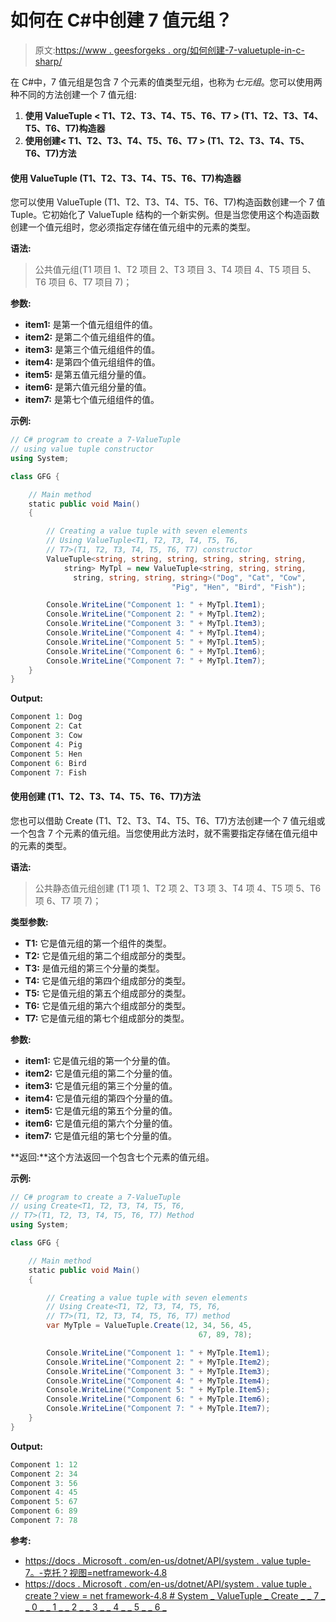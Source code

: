 # 如何在 C#中创建 7 值元组？

> 原文:[https://www . geesforgeks . org/如何创建-7-valuetuple-in-c-sharp/](https://www.geeksforgeeks.org/how-to-create-7-valuetuple-in-c-sharp/)

在 C#中，7 值元组是包含 7 个元素的值类型元组，也称为*七元组*。您可以使用两种不同的方法创建一个 7 值元组:

1.  **使用 ValueTuple < T1、T2、T3、T4、T5、T6、T7 > (T1、T2、T3、T4、T5、T6、T7)构造器**
2.  **使用创建< T1、T2、T3、T4、T5、T6、T7 > (T1、T2、T3、T4、T5、T6、T7)方法**

#### 使用 ValueTuple <t1 t2="" t3="" t4="" t5="" t6="" t7="">(T1、T2、T3、T4、T5、T6、T7)构造器</t1>

您可以使用 ValueTuple <t1 t2="" t3="" t4="" t5="" t6="" t7="">(T1、T2、T3、T4、T5、T6、T7)构造函数创建一个 7 值 Tuple。它初始化了 ValueTuple <t1 t2="" t3="" t4="" t5="" t6="" t7="">结构的一个新实例。但是当您使用这个构造函数创建一个值元组时，您必须指定存储在值元组中的元素的类型。</t1></t1>

**语法:**

> 公共值元组(T1 项目 1、T2 项目 2、T3 项目 3、T4 项目 4、T5 项目 5、T6 项目 6、T7 项目 7)；

**参数:**

*   **item1:** 是第一个值元组组件的值。
*   **item2:** 是第二个值元组组件的值。
*   **item3:** 是第三个值元组组件的值。
*   **item4:** 是第四个值元组组件的值。
*   **item5:** 是第五值元组分量的值。
*   **item6:** 是第六值元组分量的值。
*   **item7:** 是第七个值元组组件的值。

**示例:**

```cs
// C# program to create a 7-ValueTuple
// using value tuple constructor
using System;

class GFG {

    // Main method
    static public void Main()
    {

        // Creating a value tuple with seven elements
        // Using ValueTuple<T1, T2, T3, T4, T5, T6,
        // T7>(T1, T2, T3, T4, T5, T6, T7) constructor
        ValueTuple<string, string, string, string, string, string,
            string> MyTpl = new ValueTuple<string, string, string, 
              string, string, string, string>("Dog", "Cat", "Cow",
                                    "Pig", "Hen", "Bird", "Fish");

        Console.WriteLine("Component 1: " + MyTpl.Item1);
        Console.WriteLine("Component 2: " + MyTpl.Item2);
        Console.WriteLine("Component 3: " + MyTpl.Item3);
        Console.WriteLine("Component 4: " + MyTpl.Item4);
        Console.WriteLine("Component 5: " + MyTpl.Item5);
        Console.WriteLine("Component 6: " + MyTpl.Item6);
        Console.WriteLine("Component 7: " + MyTpl.Item7);
    }
}
```

**Output:**

```cs
Component 1: Dog
Component 2: Cat
Component 3: Cow
Component 4: Pig
Component 5: Hen
Component 6: Bird
Component 7: Fish

```

#### 使用创建 <t1 t2="" t3="" t4="" t5="" t6="" t7="">(T1、T2、T3、T4、T5、T6、T7)方法</t1>

您也可以借助 Create <t1 t2="" t3="" t4="" t5="" t6="" t7="">(T1、T2、T3、T4、T5、T6、T7)方法创建一个 7 值元组或一个包含 7 个元素的值元组。当您使用此方法时，就不需要指定存储在值元组中的元素的类型。</t1>

**语法:**

> 公共静态值元组<t1 t2="" t3="" t4="" t5="" t6="" t7="">创建 <t1 t2="" t3="" t4="" t5="" t6="" t7="">(T1 项 1、T2 项 2、T3 项 3、T4 项 4、T5 项 5、T6 项 6、T7 项 7)；</t1></t1>

**类型参数:**

*   **T1:** 它是值元组的第一个组件的类型。
*   **T2:** 它是值元组的第二个组成部分的类型。
*   **T3:** 是值元组的第三个分量的类型。
*   **T4:** 它是值元组的第四个组成部分的类型。
*   **T5:** 它是值元组的第五个组成部分的类型。
*   **T6:** 它是值元组的第六个组成部分的类型。
*   **T7:** 它是值元组的第七个组成部分的类型。

**参数:**

*   **item1:** 它是值元组的第一个分量的值。
*   **item2:** 它是值元组的第二个分量的值。
*   **item3:** 它是值元组的第三个分量的值。
*   **item4:** 它是值元组的第四个分量的值。
*   **item5:** 它是值元组的第五个分量的值。
*   **item6:** 它是值元组的第六个分量的值。
*   **item7:** 它是值元组的第七个分量的值。

**返回:**这个方法返回一个包含七个元素的值元组。

**示例:**

```cs
// C# program to create a 7-ValueTuple
// using Create<T1, T2, T3, T4, T5, T6,
// T7>(T1, T2, T3, T4, T5, T6, T7) Method
using System;

class GFG {

    // Main method
    static public void Main()
    {

        // Creating a value tuple with seven elements
        // Using Create<T1, T2, T3, T4, T5, T6, 
        // T7>(T1, T2, T3, T4, T5, T6, T7) method
        var MyTple = ValueTuple.Create(12, 34, 56, 45,
                                          67, 89, 78);

        Console.WriteLine("Component 1: " + MyTple.Item1);
        Console.WriteLine("Component 2: " + MyTple.Item2);
        Console.WriteLine("Component 3: " + MyTple.Item3);
        Console.WriteLine("Component 4: " + MyTple.Item4);
        Console.WriteLine("Component 5: " + MyTple.Item5);
        Console.WriteLine("Component 6: " + MyTple.Item6);
        Console.WriteLine("Component 7: " + MyTple.Item7);
    }
}
```

**Output:**

```cs
Component 1: 12
Component 2: 34
Component 3: 56
Component 4: 45
Component 5: 67
Component 6: 89
Component 7: 78

```

**参考:**

*   [https://docs . Microsoft . com/en-us/dotnet/API/system . value tuple-7。-克托？视图=netframework-4.8](https://docs.microsoft.com/en-us/dotnet/api/system.valuetuple-7.-ctor?view=netframework-4.8)
*   [https://docs . Microsoft . com/en-us/dotnet/API/system . value tuple . create？view = net framework-4.8 # System _ ValueTuple _ Create _ _ 7 _ _ 0 _ _ 1 _ _ 2 _ _ 3 _ _ 4 _ _ 5 _ _ 6 _](https://docs.microsoft.com/en-us/dotnet/api/system.valuetuple.create?view=netframework-4.8#System_ValueTuple_Create__7___0___1___2___3___4___5___6_)